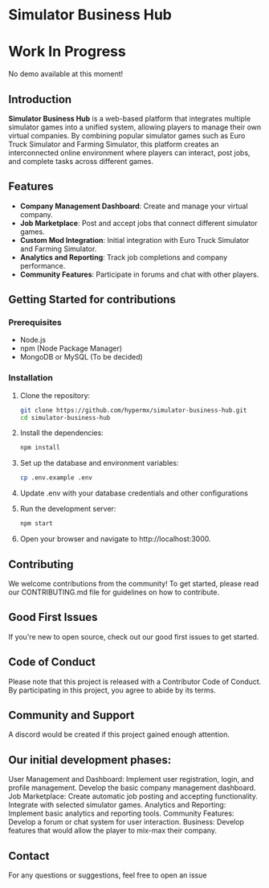 # Simulator Business Hub
# Work In Progress
No demo available at this moment!

## Introduction

**Simulator Business Hub** is a web-based platform that integrates multiple simulator games into a unified system, allowing players to manage their own virtual companies. By combining popular simulator games such as Euro Truck Simulator and Farming Simulator, this platform creates an interconnected online environment where players can interact, post jobs, and complete tasks across different games.

## Features

- **Company Management Dashboard**: Create and manage your virtual company.
- **Job Marketplace**: Post and accept jobs that connect different simulator games.
- **Custom Mod Integration**: Initial integration with Euro Truck Simulator and Farming Simulator.
- **Analytics and Reporting**: Track job completions and company performance.
- **Community Features**: Participate in forums and chat with other players.

## Getting Started for contributions

### Prerequisites

- Node.js
- npm (Node Package Manager)
- MongoDB or MySQL (To be decided)

### Installation

1. Clone the repository:
   ```bash
   git clone https://github.com/hypermx/simulator-business-hub.git
   cd simulator-business-hub
   ```
   
2. Install the dependencies:
    ```bash
    npm install
    ```

3. Set up the database and environment variables:
    ```bash
    cp .env.example .env
    ```

4. Update .env with your database credentials and other configurations

5. Run the development server:
    ```bash
    npm start
    ```

6. Open your browser and navigate to http://localhost:3000.

## Contributing
We welcome contributions from the community! To get started, please read our CONTRIBUTING.md file for guidelines on how to contribute.

## Good First Issues
If you're new to open source, check out our good first issues to get started.

## Code of Conduct
Please note that this project is released with a Contributor Code of Conduct. By participating in this project, you agree to abide by its terms.

## Community and Support
A discord would be created if this project gained enough attention.


## Our initial development phases:
User Management and Dashboard: Implement user registration, login, and profile management. Develop the basic company management dashboard.
Job Marketplace: Create automatic job posting and accepting functionality. Integrate with selected simulator games.
Analytics and Reporting: Implement basic analytics and reporting tools.
Community Features: Develop a forum or chat system for user interaction.
Business: Develop features that would allow the player to mix-max their company.


## Contact
For any questions or suggestions, feel free to open an issue
